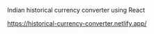 Indian historical currency converter using React 

https://historical-currency-converter.netlify.app/
